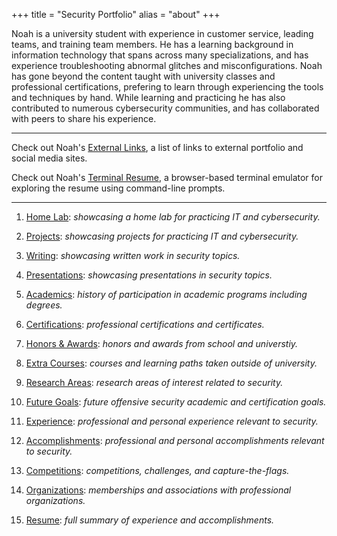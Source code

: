 +++
title = "Security Portfolio"
alias = "about"
+++

Noah is a university student with experience in customer service, leading teams, and training team members. He has a learning background in information technology that spans across many specializations, and has experience troubleshooting abnormal glitches and misconfigurations. Noah has gone beyond the content taught with university classes and professional certifications, prefering to learn through experiencing the tools and techniques by hand. While learning and practicing he has also contributed to numerous cybersecurity communities, and has collaborated with peers to share his experience.

---

Check out Noah's [External Links](https://links.noahsec.pro/), a list of links to external portfolio and social media sites.

Check out Noah's [Terminal Resume](https://terminal.noahsec.pro/), a browser-based terminal emulator for exploring the resume using command-line prompts.

---

1. [Home Lab](https://noahsec.pro/portfolio): *showcasing a home lab for practicing IT and cybersecurity.*

2. [Projects](https://noahsec.pro/portfolio): *showcasing projects for practicing IT and cybersecurity.*

3. [Writing](https://noahsec.pro/writing): *showcasing written work in security topics.*

4. [Presentations](https://noahsec.pro/presentations): *showcasing presentations in security topics.*

5. [Academics](https://noahsec.pro/academics): *history of participation in academic programs including degrees.*

6. [Certifications](https://noahsec.pro/certifications): *professional certifications and certificates.*

7. [Honors & Awards](https://noahsec.pro/awards): *honors and awards from school and universtiy.*

8. [Extra Courses](https://noahsec.pro/courses): *courses and learning paths taken outside of university.*

9. [Research Areas](https://noahsec.pro/research): *research areas of interest related to security.*

10. [Future Goals](https://noahsec.pro/goals): *future offensive security academic and certification goals.*

11. [Experience](https://noahsec.pro/experience): *professional and personal experience relevant to security.*

12. [Accomplishments](https://noahsec.pro/accomplishments): *professional and personal accomplishments relevant to security.*

13. [Competitions](https://noahsec.pro/competitions): *competitions, challenges, and capture-the-flags.*

14. [Organizations](https://noahsec.pro/organizations): *memberships and associations with professional organizations.*

15. [Resume](https://noahsec.pro/resume): *full summary of experience and accomplishments.*